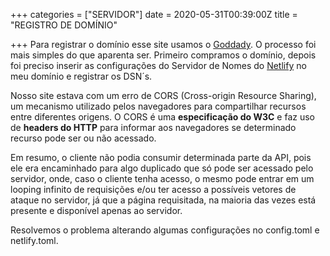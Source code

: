 +++
categories = ["SERVIDOR"]
date = 2020-05-31T00:39:00Z
title = "REGISTRO DE DOMÍNIO"

+++
Para registrar o domínio esse site usamos o [Goddady](https://br.godaddy.com/). O processo foi mais simples do que aparenta ser. Primeiro compramos o domínio, depois foi preciso inserir as configurações do Servidor de Nomes do [Netlify](https://www.netlify.com/) no meu domínio e registrar os DSN´s. 

Nosso site estava com um erro de CORS (Cross-origin Resource Sharing), um mecanismo utilizado pelos navegadores para compartilhar recursos entre diferentes origens. O CORS é uma **especificação do W3C** e faz uso de **headers do HTTP** para informar aos navegadores se determinado recurso pode ser ou não acessado.

Em resumo, o cliente não podia consumir determinada parte da API, pois ele era encaminhado para algo duplicado que só pode ser acessado pelo servidor, onde, caso o cliente tenha acesso, o mesmo pode entrar em um looping infinito de requisições e/ou ter acesso a possíveis vetores de ataque no servidor, já que a página requisitada, na maioria das vezes está presente e disponível apenas ao servidor.

Resolvemos o problema alterando algumas configurações no config.toml e netlify.toml.